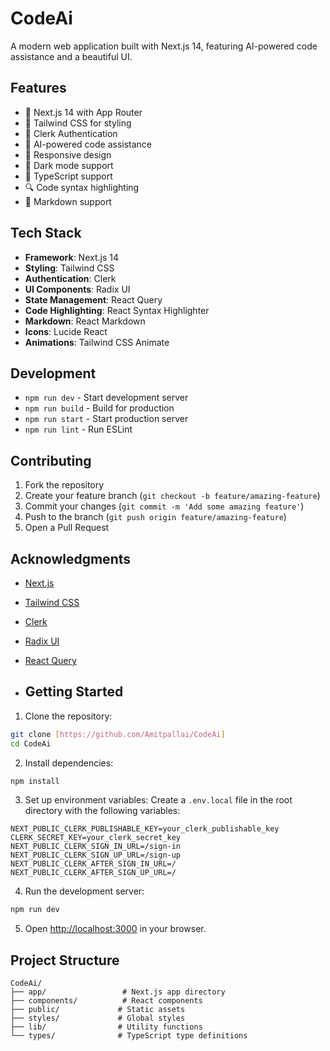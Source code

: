 # CodeAi

A modern web application built with Next.js 14, featuring AI-powered code assistance and a beautiful UI.

## Features

- 🚀 Next.js 14 with App Router
- 🎨 Tailwind CSS for styling
- 🔐 Clerk Authentication
- 🤖 AI-powered code assistance
- 📱 Responsive design
- 🌙 Dark mode support
- 🎯 TypeScript support
- 🔍 Code syntax highlighting
- 📝 Markdown support


## Tech Stack

- **Framework**: Next.js 14
- **Styling**: Tailwind CSS
- **Authentication**: Clerk
- **UI Components**: Radix UI
- **State Management**: React Query
- **Code Highlighting**: React Syntax Highlighter
- **Markdown**: React Markdown
- **Icons**: Lucide React
- **Animations**: Tailwind CSS Animate

## Development

- `npm run dev` - Start development server
- `npm run build` - Build for production
- `npm run start` - Start production server
- `npm run lint` - Run ESLint

## Contributing

1. Fork the repository
2. Create your feature branch (`git checkout -b feature/amazing-feature`)
3. Commit your changes (`git commit -m 'Add some amazing feature'`)
4. Push to the branch (`git push origin feature/amazing-feature`)
5. Open a Pull Request


## Acknowledgments

- [Next.js](https://nextjs.org/)
- [Tailwind CSS](https://tailwindcss.com/)
- [Clerk](https://clerk.com/)
- [Radix UI](https://www.radix-ui.com/)
- [React Query](https://tanstack.com/query/latest)

- ## Getting Started

1. Clone the repository:
```bash
git clone [https://github.com/Amitpallai/CodeAi]
cd CodeAi
```

2. Install dependencies:
```bash
npm install
```

3. Set up environment variables:
Create a `.env.local` file in the root directory with the following variables:
```env
NEXT_PUBLIC_CLERK_PUBLISHABLE_KEY=your_clerk_publishable_key
CLERK_SECRET_KEY=your_clerk_secret_key
NEXT_PUBLIC_CLERK_SIGN_IN_URL=/sign-in
NEXT_PUBLIC_CLERK_SIGN_UP_URL=/sign-up
NEXT_PUBLIC_CLERK_AFTER_SIGN_IN_URL=/
NEXT_PUBLIC_CLERK_AFTER_SIGN_UP_URL=/
```

4. Run the development server:
```bash
npm run dev
```

5. Open [http://localhost:3000](http://localhost:3000) in your browser.

## Project Structure

```
CodeAi/
├── app/                 # Next.js app directory
├── components/          # React components
├── public/             # Static assets
├── styles/             # Global styles
├── lib/                # Utility functions
└── types/              # TypeScript type definitions
```

